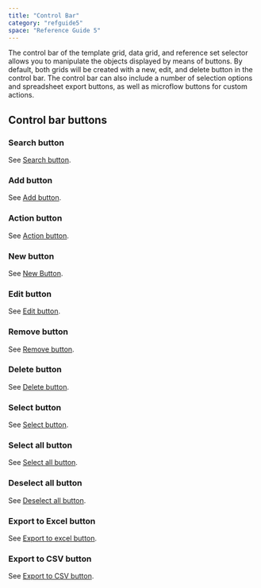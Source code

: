 ```yaml
---
title: "Control Bar"
category: "refguide5"
space: "Reference Guide 5"
---
```



The control bar of the template grid, data grid, and reference set selector allows you to manipulate the objects displayed by means of buttons. By default, both grids will be created with a new, edit, and delete button in the control bar. The control bar can also include a number of selection options and spreadsheet export buttons, as well as microflow buttons for custom actions. 

## Control bar buttons

### Search button

See [Search button](Search+button).

### Add button

See [Add button](Add+button).

### Action button

See [Action button](Grid+action+button).

### New button

See [New Button](Grid+New+Button).

### Edit button

See [Edit button](Edit+button).

### Remove button

See [Remove button](Remove+button).

### Delete button

See [Delete button](Delete+button).

### Select button

See [Select button](Select+button).

### Select all button

See [Select all button](Select+all+button).

### Deselect all button

See [Deselect all button](Deselect+all+button).

### Export to Excel button

See [Export to excel button](Export+to+excel+button).

### Export to CSV button

See [Export to CSV button](Export+to+CSV+button).